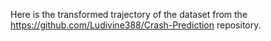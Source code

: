 Here is the transformed trajectory of the dataset from the https://github.com/Ludivine388/Crash-Prediction repository.
